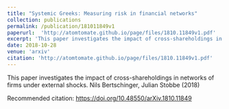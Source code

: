 ```yaml
---
title: "Systemic Greeks: Measuring risk in financial networks"
collection: publications
permalink: /publication/181011849v1
paperurl:  'http://atomtomate.github.io/page/files/1810.11849v1.pdf'
excerpt: 'This paper investigates the impact of cross-shareholdings in networks of firms under external shocks. Nils Bertschinger, Julian Stobbe (2018)'
date: 2018-10-28
venue: 'arxiv'
citation: 'http://atomtomate.github.io/page/files/1810.11849v1.pdf'
---
```

This paper investigates the impact of cross-shareholdings in networks of firms under external shocks. Nils Bertschinger, Julian Stobbe (2018)

Recommended citation: https://doi.org/10.48550/arXiv.1810.11849